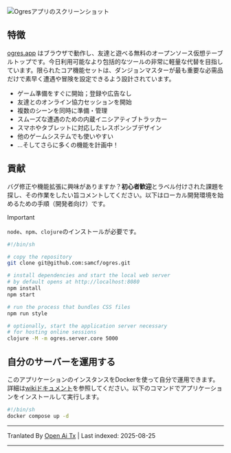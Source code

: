 ![Ogresアプリのスクリーンショット](https://raw.githubusercontent.com/samcf/ogres/main/site/web/media/ogres-media-collection.webp)

## 特徴

[ogres.app](https://ogres.app) はブラウザで動作し、友達と遊べる無料のオープンソース仮想テーブルトップです。今日利用可能なより包括的なツールの非常に軽量な代替を目指しています。限られたコア機能セットは、ダンジョンマスターが最も重要な必需品だけで素早く遭遇や冒険を設定できるよう設計されています。

- ゲーム準備をすぐに開始；登録や広告なし
- 友達とのオンライン協力セッションを開始
- 複数のシーンを同時に準備・管理
- スムーズな遭遇のための内蔵イニシアティブトラッカー
- スマホやタブレットに対応したレスポンシブデザイン
- 他のゲームシステムでも使いやすい
- ...そしてさらに多くの機能を計画中！

## 貢献

バグ修正や機能拡張に興味がありますか？**初心者歓迎**とラベル付けされた課題を探し、その作業をしたい旨コメントしてください。以下はローカル開発環境を始めるための手順（開発者向け）です。

> [!IMPORTANT]
> `node`、`npm`、`clojure`のインストールが必要です。

```sh
#!/bin/sh

# copy the repository
git clone git@github.com:samcf/ogres.git

# install dependencies and start the local web server
# by default opens at http://localhost:8080
npm install
npm start

# run the process that bundles CSS files
npm run style

# optionally, start the application server necessary
# for hosting online sessions
clojure -M -m ogres.server.core 5000
```

## 自分のサーバーを運用する

このアプリケーションのインスタンスをDockerを使って自分で運用できます。詳細は[wikiドキュメント](https://github.com/samcf/ogres/wiki/Docker-Usage)を参照してください。以下のコマンドでアプリケーションをインストールして実行します。

```sh
#!/bin/sh
docker compose up -d
```


---

Tranlated By [Open Ai Tx](https://github.com/OpenAiTx/OpenAiTx) | Last indexed: 2025-08-25

---